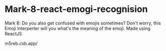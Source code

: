 # Mark-8-react-emogi-recognision
 Mark 8: Do you also get confused with emojis sometimes? Don't worry, this Emoji Interperter will you what's the meaning of the emoji. Made using ReactJS

m5reb.csb.app/
